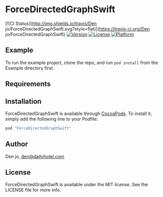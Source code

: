# ForceDirectedGraphSwift

[![CI Status](http://img.shields.io/travis/Den jo/ForceDirectedGraphSwift.svg?style=flat)](https://travis-ci.org/Den jo/ForceDirectedGraphSwift)
[![Version](https://img.shields.io/cocoapods/v/ForceDirectedGraphSwift.svg?style=flat)](http://cocoapods.org/pods/ForceDirectedGraphSwift)
[![License](https://img.shields.io/cocoapods/l/ForceDirectedGraphSwift.svg?style=flat)](http://cocoapods.org/pods/ForceDirectedGraphSwift)
[![Platform](https://img.shields.io/cocoapods/p/ForceDirectedGraphSwift.svg?style=flat)](http://cocoapods.org/pods/ForceDirectedGraphSwift)

## Example

To run the example project, clone the repo, and run `pod install` from the Example directory first.

## Requirements

## Installation

ForceDirectedGraphSwift is available through [CocoaPods](http://cocoapods.org). To install
it, simply add the following line to your Podfile:

```ruby
pod "ForceDirectedGraphSwift"
```

## Author

Den jo, den@dailyhotel.com

## License

ForceDirectedGraphSwift is available under the MIT license. See the LICENSE file for more info.
